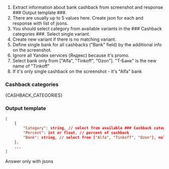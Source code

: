 1. Extract information about bank cashback from screenshot and response ### Output template ###.
2. There are usually up to 5 values here. Create json for each and response with list of jsons.
3. You should select category from available variants in the ### Cashback categories ###. Select single variant.
4. Create new variant if there is no matching variant.
5. Define single bank for all cashbacks ("Bank" field) by the additional info on the screenshot.
6. Ignore all Yandex services (Яндекс) because it's promo.
7. Select bank only from ["Alfa", "Tinkoff", "Ozon"]. "Т-Банк" is the new name of "Tinkoff"
8. If it's only single cashback on the screenshot - it's "Alfa" bank

### Cashback categories ###

{CASHBACK_CATEGORIES}

### Output template ###

```json
[
    {
        "Category": string, // select from available ### Cashback categories ### or infer from the text
        "Percent": int or float, // percent of cashback
        "Bank": string, // select from ["Alfa", "Tinkoff", "Ozon"], null if not defined
    },
    ...
]
```

Answer only with jsons
